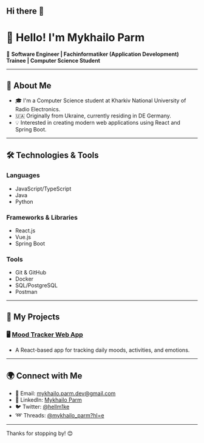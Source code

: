 ## Hi there 👋

# 👋 Hello! I'm Mykhailo Parm 

🚀 **Software Engineer | Fachinformatiker (Application Development) Trainee | Computer Science Student**

---

## 🌟 About Me

- 🎓 I'm a Computer Science student at Kharkiv National University of Radio Electronics.
- 🇺🇦 Originally from Ukraine, currently residing in DE Germany.
- 💡 Interested in creating modern web applications using React and Spring Boot.

---

## 🛠️ Technologies & Tools

### **Languages**
- JavaScript/TypeScript
- Java
- Python

### **Frameworks & Libraries**
- React.js
- Vue.js
- Spring Boot

### **Tools**
- Git & GitHub
- Docker
- SQL/PostgreSQL
- Postman

---

## 📂 My Projects

### 🖥️ **[Mood Tracker Web App](https://github.com/Mykhailo-Parm/moodtrack)**
- A React-based app for tracking daily moods, activities, and emotions.

---

## 🌍 Connect with Me

- 📧 Email: [mykhailo.parm.dev@gmail.com](mailto:mykhailo.parm.dev@gmail.com)
- 💼 LinkedIn: [Mykhailo Parm](https://www.linkedin.com/in/mykhailo-parm/)
- 🐦 Twitter: [@hellm1ke](https://x.com/hellm1ke)
- ➿ Threads: [@mykhailo_parm?hl=e](https://www.threads.net/@mykhailo_parm)

---

Thanks for stopping by! 😊
